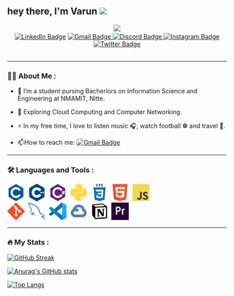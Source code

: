 ## hey there, I'm Varun <img src="https://media.giphy.com/media/hvRJCLFzcasrR4ia7z/giphy.gif" width="30px"/>
<!--
**varun-s-amin/varun-s-amin** is a ✨ _special_ ✨ repository because its `README.md` (this file) appears on your GitHub profile.

Here are some ideas to get you started:

- 🔭 I’m currently working on ...
- 🌱 I’m currently learning ...
- 👯 I’m looking to collaborate on ...
- 🤔 I’m looking for help with ...
- 💬 Ask me about ...
- 📫 How to reach me: ...
- 😄 Pronouns: ...
- ⚡ Fun fact: ...
-->

<div id="header" align="center">
  <img src="https://media.giphy.com/media/jdPMeyv9rn0hZHh8n9/giphy.gif" width="200"/> 
</div>

<div id="badges" align="center">
  <a href="https://www.linkedin.com/in/varun-s-amin-8933a622a"><img src="https://img.shields.io/badge/LinkedIn-blue?style=flat-square&logo=linkedin&logoColor=white" alt="LinkedIn Badge" style="margin=2px;"/></a>
  <a href="mailto:varunsanjayamin75@gmail.com">
  <img src="https://img.shields.io/badge/Gmail-D14836?style=flat-square&logo=gmail&logoColor=white" alt="Gmail Badge"/> </a>
  <a href="https://discord.gg/p3Ghra2y">
  <img src="https://img.shields.io/badge/Discord-7289DA?style=flat-square&logo=discord&logoColor=white" alt="Discord Badge"/>
</a>
  <a href="https://www.instagram.com/varunamin027/"><img src="https://img.shields.io/badge/Instagram-E4405F?logo=instagram&logoColor=white&style=flat-square" alt="Instagram Badge" style="margin=2px;"/</a>
  <a href="https://x.com/varooon_amin9"><img src="https://img.shields.io/badge/Twitter-black?logo=x&logoColor=white&style=flat-square" alt="Twitter Badge" style="margin=2px;"/></a>
</div>

<div align="center"><img src="https://komarev.com/ghpvc/?username=varun-s-amin&style=for-the-badge&color=56a977&abbreviated=true" alt=""/></div>

---
### :man_technologist: About Me :
- :telescope: I’m a student pursing Bacherlors on Information Science and Engineering at NMAMIT, Nitte.

- :seedling: Exploring Cloud Computing and Computer Networking.

- :zap: In my free time, I love to listen music :headphones:, watch football :soccer: and travel :compass:.

- :mailbox:How to reach me: [![Gmail Badge](https://img.shields.io/badge/-Gmail-D14836?style=flat&logo=gmail&logoColor=white)](mailto:varunsanjayamin75@gmail.com)

---
### :hammer_and_wrench: Languages and Tools :
<div>
  <img src="https://github.com/devicons/devicon/blob/master/icons/c/c-plain.svg" title="C" alt="C" width="40" height="40"/>&nbsp;
  <img src="https://github.com/devicons/devicon/blob/master/icons/cplusplus/cplusplus-plain.svg" title="C++" alt="C++" width="40" height="40"/>&nbsp;
  <img src="https://github.com/devicons/devicon/blob/master/icons/csharp/csharp-plain.svg" title="Csharp" alt="Csharp" width="40" height="40"/>&nbsp;
  <img src="https://github.com/devicons/devicon/blob/master/icons/python/python-plain.svg" title="python" alt="python" width="40" height="40"/>&nbsp;
  <img src="https://github.com/devicons/devicon/blob/master/icons/css3/css3-plain-wordmark.svg"  title="CSS3" alt="CSS" width="40" height="40"/>&nbsp;
  <img src="https://github.com/devicons/devicon/blob/master/icons/html5/html5-original.svg" title="HTML5" alt="HTML" width="40" height="40"/>&nbsp;
  <img src="https://github.com/devicons/devicon/blob/master/icons/javascript/javascript-original.svg" title="JavaScript" alt="JavaScript" width="40" height="40"/>&nbsp;
</div>

<div>
  <img src="https://github.com/devicons/devicon/blob/master/icons/git/git-plain.svg" title="git" alt="git" width="40" height="40"/>&nbsp;
  <img src="https://github.com/devicons/devicon/blob/master/icons/mysql/mysql-original.svg" title="mysql" alt="mysql" width="40" height="40"/>&nbsp;
<img src="https://raw.githubusercontent.com/devicons/devicon/master/icons/vscode/vscode-original.svg" title="vscode" alt="vscode" width="40" height="40" style="fill: #007ACC;"/>&nbsp; 
  <img src="https://github.com/devicons/devicon/blob/master/icons/googlecloud/googlecloud-plain.svg" title="gcloud" alt="gcloud" width="40" height="40"/>&nbsp;
<img src="https://raw.githubusercontent.com/devicons/devicon/master/icons/notion/notion-original.svg" title="Notion" alt="Notion" width="40" height="40" style="fill: #000000;" />&nbsp;
<img src="https://raw.githubusercontent.com/devicons/devicon/master/icons/premierepro/premierepro-plain.svg" title="Premiere Pro" alt="Premiere Pro" width="40" height="40" style="fill: #007ACC;" />&nbsp;
</div>

---
### :fire: My Stats :

[![GitHub Streak](https://github-readme-streak-stats.herokuapp.com/?user=varun-s-amin&theme=gotham)](https://git.io/streak-stats)

[![Anurag's GitHub stats](https://github-readme-stats.vercel.app/api?username=varun-s-amin&theme=gotham)](https://github.com/anuraghazra/github-readme-stats)

[![Top Langs](https://github-readme-stats.vercel.app/api/top-langs/?username=varun-s-amin&theme=gotham)](https://github.com/anuraghazra/github-readme-stats)
